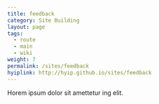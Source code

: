 ```yaml
---
title: feedback
category: Site Building
layout: page
tags:
  - route
  - main
  - wiki
weight: 7
permalink: /sites/feedback
hyiplink: http://hyip.github.io/sites/feedback
---
```


Horem ipsum dolor sit amettetur ing elit. 
